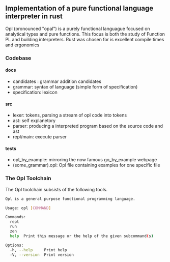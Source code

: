 ## Implementation of a pure functional language interpreter in rust

Opl (pronounced "opal") is a purely functional languague focused on analytical types and pure functions. This focus is both the study of Function PL and building interpreters. Rust was chosen for is excellent compile times and ergonomics

### Codebase

#### docs

- candidates : grammar addition candidates
- grammar: syntax of language (simple form of specification)
- specification: lexicon
#### src

- lexer: tokens, parsing a stream of opl code into tokens
- ast: self explanetory
- parser: producing a interpreted program based on the source code and ast
- repl/main: execute parser
#### tests

- opl_by_example: mirroring the now famous go_by_example webpage
- (some_grammar).opl: Opl file containing examples for one specific file

### The Opl Toolchain

The Opl toolchain subsists of the following tools.

```bash
Opl is a general purpose functional programming language.

Usage: opl [COMMAND]

Commands:
  repl  
  run   
  zen   
  help  Print this message or the help of the given subcommand(s)

Options:
  -h, --help     Print help
  -V, --version  Print version
```
